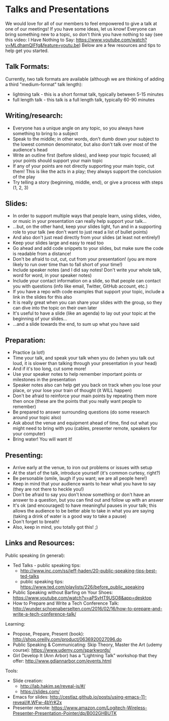 Talks and Presentations
=======================

We would love for all of our members to feel empowered to give a talk at one of our meetings!  If you have some ideas, let us know!  Everyone can bring something new to a topic, so don't think you have nothing to say (see this video: I Have Nothing to Say: https://www.youtube.com/watch?v=MLdhamQlFfg&feature=youtu.be)  Below are a few resources and tips to help get you started.

Talk Formats:
-------------
Currently, two talk formats are available (although we are thinking of adding a third "medium-format" talk length):
* lightning talk - this is a short format talk, typically between 5-15 minutes
* full length talk - this talk is a full length talk, typically 60-90 minutes

Writing/research:
-----------------
* Everyone has a unique angle on any topic, so you always have something to bring to a subject
* Speak to the middle; in other words, don't dumb down your subject to the lowest common denominator, but also don't talk over most of the audience's head
* Write an outline first (before slides), and keep your topic focused; all your points should support your main topic
* If any of your points are not directly supporting your main topic, cut them! This is like the acts in a play; they always support the conclusion of the play
* Try telling a story (beginning, middle, end), or give a process with steps (1, 2, 3)

Slides:
-------
* In order to support multiple ways that people learn, using slides, video, or music in your presentation can really help support your talk…
* …but, on the other hand, keep your slides light, fun and in a supporting role to your talk (we don't want to just read a list of bullet points)
* And also don't just read directly from your slides (at least not entirely!)
 * Keep your slides large and easy to read too
* Go ahead and add code snippets to your slides, but make sure the code is readable from a distance!
* Don't be afraid to cut, cut, cut from your presentation! (you are more likely to run over time than to fall short of your time!)
* Include speaker notes (and I did say notes! Don't write your whole talk, word for word, in your speaker notes)
* Include your contact information on a slide, so that people can contact you with questions  (info like email, Twitter, GitHub account, etc.)
* If you have a repo with code examples that support your topic, include a link in the slides for this also
* It is really great when you can share your slides with the group, so they can dive into the topic on their own later
* It's useful to have a slide (like an agenda) to lay out your topic at the beginning of your slides…
* …and a slide towards the end, to sum up what you have said

Preparation:
------------
* Practice (a lot!)
* Time your talk, and speak your talk when you do (when you talk out loud, it is slower than talking through your presentation in your head)
* And if it's too long, cut some more!
* Use your speaker notes to help remember important points or milestones in the presentation
* Speaker notes also can help get you back on track when you lose your place, or your lose your train of thought (it WILL happen)
* Don't be afraid to reinforce your main points by repeating them more then once (these are the points that you really want people to remember)
* Be prepared to answer surrounding questions (do some research around your topic also)
* Ask about the venue and equipment ahead of time, find out what you might need to bring with you (cables, presenter remote, speakers for your computer)
* Bring water!  You will want it!

Presenting:
-----------
* Arrive early at the venue, to iron out problems or issues with setup
* At the start of the talk, introduce yourself (it's common curtesy, right?)
* Be personable (smile, laugh if you want; we are all people here!)
* Keep in mind that your audience wants to hear what you have to say (they are not there to heckle you!)
* Don't be afraid to say you don't know something or don't have an answer to a question, but you can find out and follow up with an answer
* It's ok (and encouraged) to have meaningful pauses in your talk; this allows the audience to be better able to take in what you are saying (taking a drink of water is a good way to take a pause)
* Don't forget to breath!
* Also, keep in mind, you totally got this! ;)

Links and Resources:
--------------------

Public speaking (in general):
* Ted Talks - public speaking tips:
	* http://www.inc.com/ss/jeff-haden/20-public-speaking-tips-best-ted-talks
	* public speaking tips: https://www.ted.com/playlists/226/before_public_speaking
* Public Speaking without Barfing on Your Shoes: https://www.youtube.com/watch?v=aPSvHT9USO8&app=desktop
* How to Prepare and Write a Tech Conference Talk: http://wunder.schoenaberselten.com/2016/02/16/how-to-prepare-and-write-a-tech-conference-talk/

Learning:
* Propose, Prepare, Present (book): http://shop.oreilly.com/product/0636920027096.do
* Public Speaking & Communicating: Skip Theory, Master the Art (udemy course): https://www.udemy.com/sparkwords/
* Girl Develop It (Ann Arbor) has a "Lightning Talk" workshop that they offer: http://www.gdiannarbor.com/events.html

Tools:
* Slide creation:
	* http://lab.hakim.se/reveal-js/#/
	* https://slides.com/
* Emacs for slides: http://cestlaz.github.io/posts/using-emacs-11-reveal/#.WFw-4bYrK2x
* Presenter remote: https://www.amazon.com/Logitech-Wireless-Presenter-Presentation-Pointer/dp/B002GHBUTK

